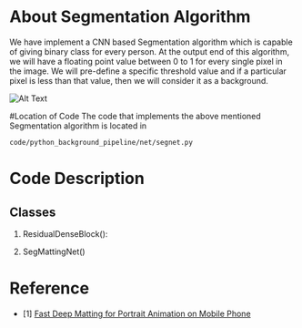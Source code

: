# About Segmentation Algorithm
We have implement a CNN based Segmentation algorithm which is capable of giving binary class for every person.
At the output end of this algorithm, we will have a floating point value between 0 to 1 for every single pixel in the image.
We will pre-define a specific threshold value and if a particular pixel is less than that value, then we will consider it
as a background.

![Alt Text](https://github.com/kenil-shah/Streamix/blob/master/data/readme_files/model_description.PNG)

#Location of Code
The code that implements the above mentioned Segmentation algorithm is located in
```
code/python_background_pipeline/net/segnet.py
```

# Code Description
## Classes
1. ResidualDenseBlock():

2. SegMattingNet()

# Reference
- [1] [Fast Deep Matting for Portrait Animation on Mobile Phone](https://arxiv.org/pdf/1707.08289.pdf)